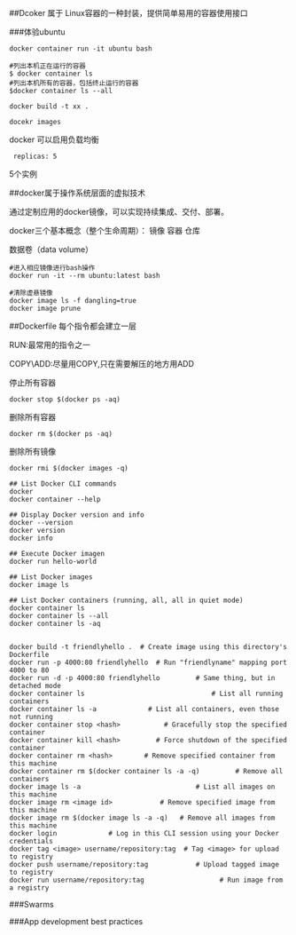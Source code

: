 ##Dcoker 属于 Linux容器的一种封装，提供简单易用的容器使用接口

###体验ubuntu
```
docker container run -it ubuntu bash
```

```
#列出本机正在运行的容器
$ docker container ls
#列出本机所有的容器，包括终止运行的容器
$docker container ls --all
```


```
docker build -t xx .
```

```
docekr images
```

docker 可以启用负载均衡

```
 replicas: 5
```
5个实例

##docker属于操作系统层面的虚拟技术

通过定制应用的docker镜像，可以实现持续集成、交付、部署。

docker三个基本概念（整个生命周期）：
镜像
容器
仓库

数据卷（data volume）

```
#进入相应镜像进行bash操作
docker run -it --rm ubuntu:latest bash
```


```
#清除虚悬镜像
docker image ls -f dangling=true
docker image prune
```

##Dockerfile
每个指令都会建立一层

RUN:最常用的指令之一

COPY\ADD:尽量用COPY,只在需要解压的地方用ADD



停止所有容器
```
docker stop $(docker ps -aq)
```

删除所有容器
```
docker rm $(docker ps -aq)
```

删除所有镜像

```
docker rmi $(docker images -q)
```


```
## List Docker CLI commands
docker
docker container --help

## Display Docker version and info
docker --version
docker version
docker info

## Execute Docker imagen
docker run hello-world

## List Docker images
docker image ls

## List Docker containers (running, all, all in quiet mode)
docker container ls
docker container ls --all
docker container ls -aq


docker build -t friendlyhello .  # Create image using this directory's Dockerfile
docker run -p 4000:80 friendlyhello  # Run "friendlyname" mapping port 4000 to 80
docker run -d -p 4000:80 friendlyhello         # Same thing, but in detached mode
docker container ls                                # List all running containers
docker container ls -a             # List all containers, even those not running
docker container stop <hash>           # Gracefully stop the specified container
docker container kill <hash>         # Force shutdown of the specified container
docker container rm <hash>        # Remove specified container from this machine
docker container rm $(docker container ls -a -q)         # Remove all containers
docker image ls -a                             # List all images on this machine
docker image rm <image id>            # Remove specified image from this machine
docker image rm $(docker image ls -a -q)   # Remove all images from this machine
docker login             # Log in this CLI session using your Docker credentials
docker tag <image> username/repository:tag  # Tag <image> for upload to registry
docker push username/repository:tag            # Upload tagged image to registry
docker run username/repository:tag                   # Run image from a registry
```

###Swarms



###App development best practices

